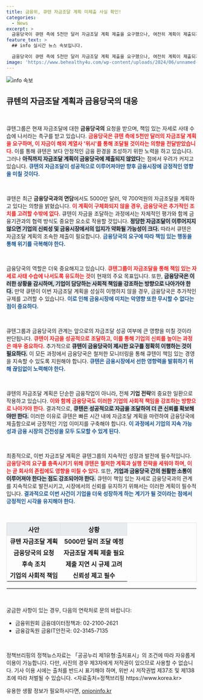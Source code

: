 ```yaml
---
title: 금융위, 큐텐 자금조달 계획 미제출 사실 확인!
categories:
  - News
excerpt: >
  금융당국이 큐텐 측에 5천만 달러 자금조달 계획 제출을 요구했으나, 여전히 계획이 제출되지 않고 있습니다. 긴박한 상황 속에서 과연 큐텐은 어떤 해법을 내놓을까요? 클릭해 자세한 내용을 확인하세요!
feature_text: >
  ## info 실시간 뉴스 속보입니다.

  금융당국이 큐텐 측에 5천만 달러 자금조달 계획 제출을 요구했으나, 여전히 계획이 제출되지 않고 있습니다. 긴박한 상황 속에서 과연 큐텐은 어떤 해법을 내놓을까요? 클릭해 자세한 내용을 확인하세요!
image: 'https://www.behealthy4u.com/wp-content/uploads/2024/06/unnamed-file.png'
---
```


<p><img src="https://www.behealthy4u.com/wp-content/uploads/2024/06/unnamed-file.png" alt="info 속보" /></p>

<h2 data-ke-size="size26">큐텐의 자금조달 계획과 금융당국의 대응</h2>

<p data-ke-size="size16">&nbsp;</p>

<p>큐텐그룹은 현재 자금조달에 대한 <strong>금융당국의</strong> 요청을 받으며, 책임 있는 자세로 사태 수습에 나서라는 촉구를 받고 있습니다. <b><span style="color: #ee2323;">금융당국은 큐텐 측에 5천만 달러의 자금조달 계획을 요구하며, 이 자금이 해외 계열사 '위시'를 통해 조달될 것이라는 의향을 전달받았습니다.</span></b> 이를 통해 큐텐은 보다 안정적인 금융 환경을 조성하기 위한 노력을 하고 있습니다. 그러나 <b><span style="background-color: #21538527;">아직까지 자금조달 계획이 금융당국에 제출되지 않았다</span></b>는 점에서 우려가 커지고 있습니다. <b><span style="color: #1a5490;">큐텐의 자금조달이 성공적으로 이루어져야만 향후 금융시장에 긍정적인 영향을 미칠 것이다.</span></b></p>

<p data-ke-size="size16">&nbsp;</p>

<p>큐텐은 최근 <strong>금융당국과의 면담</strong>에서도 5000만 달러, 약 700억원의 자금조달을 계획하고 있다는 의향을 밝혔습니다. <b><span style="color: #ee2323;">이 계획이 구체화되지 않을 경우, 금융당국은 추가적인 조치를 고려할 수밖에 없다.</span></b> 큐텐이 자금을 조달하는 과정에서는 자체적인 평가와 함께 금융기관과의 협력 방식도 중요한 요소로 작용할 것입니다. <b><span style="background-color: #21538527;">정당한 자금조달이 이루어지지 않으면 기업의 신뢰성 및 금융시장에서의 입지가 약화될 가능성이 크다.</span></b> 따라서 큐텐은 자금조달 계획의 조속한 제출이 필요합니다. <b><span style="color: #1a5490;">금융당국의 요구에 따라 책임 있는 행동을 통해 위기를 극복해야 한다.</span></b></p>

<p data-ke-size="size16">&nbsp;</p>

<p>금융당국의 역할은 더욱 중요해지고 있습니다. <b><span style="color: #ee2323;">큐텐그룹이 자금조달을 통해 책임 있는 자세로 사태 수습에 나서도록 유도하는 것</span></b>이 현재의 주요 목표입니다. 또한, <b><span style="background-color: #21538527;">금융당국은 이러한 상황을 감시하며, 기업이 담당하는 사회적 책임을 강조하는 방향으로 나아가야 한다.</span></b> 만약 큐텐이 이번 자금조달 계획을 성실히 이행하지 않을 경우, 금융당국은 추가적인 규제를 고려할 수 있습니다. <b><span style="color: #1a5490;">이로 인해 금융시장에 미치는 악영향 또한 무시할 수 없다는 점이 중요하다.</span></b> </p>

<p data-ke-size="size16">&nbsp;</p>

<p>큐텐그룹과 금융당국의 관계는 앞으로의 자금조달 성공 여부에 큰 영향을 미칠 것이라 판단됩니다. <b><span style="color: #ee2323;">큐텐이 자금을 성공적으로 조달하고, 이를 통해 기업의 신뢰를 높이는 과정은 매우 중요하다.</span></b> 추가적으로 <b><span style="background-color: #21538527;">큐텐이 금융당국이 제시한 요구를 정확히 이행하는 것이 필요하다.</span></b> 이 모든 과정에서 금융당국은 철저한 모니터링을 통해 큐텐이 책임 있는 경영을 지속할 수 있도록 지원해야 합니다. <b><span style="color: #1a5490;">큐텐은 금융시장에서 선한 영향력을 발휘하기 위해 끊임없이 노력해야 한다.</span></b> </p>

<p data-ke-size="size16">&nbsp;</p>

<p>큐텐의 자금조달 계획은 단순한 금융작업이 아니라, 전체 <strong>기업 전략</strong>의 중요한 일환으로 작용하고 있습니다. <b><span style="color: #ee2323;">이와 함께 금융당국도 이러한 기업의 사회적 책임을 강조하는 방향으로 나아가야 한다.</span></b> 결과적으로, <b><span style="background-color: #21538527;">큐텐은 성공적으로 자금을 조달하여 더 큰 신뢰를 확보해야만 한다.</span></b> 이러한 이유로 큐텐은 빠른 시간 내에 자금조달 계획을 마련하여 금융당국에 제출함으로써 긍정적인 기업 이미지를 구축해야 합니다. <b><span style="color: #1a5490;">이 과정에서 기업의 지속 가능성과 금융 시장의 건전성을 모두 도모할 수 있게 된다.</span></b></p>

<p data-ke-size="size16">&nbsp;</p>

<p>최종적으로, 이번 자금조달 계획은 큐텐그룹의 지속적인 성장과 발전에 필수적입니다. <b><span style="color: #ee2323;">금융당국의 요구를 충족시키기 위해 큐텐은 철저한 계획과 실행 전략을 세워야 하며, 이는 곧 회사의 존립에도 영향을 미칠 수 있다.</span></b> 또한, <b><span style="background-color: #21538527;">기업과 금융당국 간의 원활한 소통이 이루어져야 한다는 점도 강조되어야 한다.</span></b> 큐텐이 책임 있는 자세로 금융당국과의 관계를 지속적으로 발전시키고, 시장에서의 신뢰를 유지하기 위해서는 이러한 계획이 필수적입니다. <b><span style="color: #1a5490;">결과적으로 이번 사건이 기업을 더욱 성장하게 하는 계기가 될 것이라는 점에서 긍정적인 시각을 유지해야 한다.</span></b> </p>

<p data-ke-size="size16">&nbsp;</p>

<table style="width: 100%; border: 1px solid #dee2e6; border-collapse: collapse;">
<thead>
<tr>
<th style="text-align: center; height: 30px; border: 1px solid #dee2e6; background-color: #e9ecef;">사안</th>
<th style="text-align: center; height: 30px; border: 1px solid #dee2e6; background-color: #e9ecef;">상황</th>
</tr>
</thead>
<tbody>
<tr>
<td style="text-align: center; height: 17px;"><b>큐텐 자금조달 계획</b></td>
<td style="text-align: center; height: 17px;"><b>5000만 달러 조달 예정</b></td>
</tr>
<tr>
<td style="text-align: center; height: 17px;"><b>금융당국의 요청</b></td>
<td style="text-align: center; height: 17px;"><b>자금조달 계획 제출 필요</b></td>
</tr>
<tr>
<td style="text-align: center; height: 17px;"><b>후속 조치</b></td>
<td style="text-align: center; height: 17px;"><b>제출 지연 시 규제 고려</b></td>
</tr>
<tr>
<td style="text-align: center; height: 17px;"><b>기업의 사회적 책임</b></td>
<td style="text-align: center; height: 17px;"><b>신뢰성 제고 필수</b></td>
</tr>
</tbody>
</table>

<hr style="border: 1px solid #dee2e6;" /> 

<p data-ke-size="size16">&nbsp;</p>

<p>궁금한 사항이 있는 경우, 다음의 연락처로 문의 바랍니다: </p>

<ul>
<li>금융위원회 금융데이터정책과: 02-2100-2621</li>
<li>금융감독원 금융IT안전국: 02-3145-7135</li>
</ul>

<p data-ke-size="size16">&nbsp;</p> 

<p>정책브리핑의 정책뉴스자료는 「공공누리 제1유형:출처표시」의 조건에 따라 자유롭게 이용이 가능합니다. 다만, 사진의 경우 제3자에게 저작권이 있으므로 사용할 수 없습니다. 기사 이용 시에는 출처를 반드시 표기해야 하며, 위반 시 저작권법 제37조 및 제138조에 따라 처벌될 수 있습니다. &lt;자료출처=정책브리핑 https://www.korea.kr></p>
유용한 생활 정보가 필요하시다면, <a href="https://onioninfo.kr" rel="dofollow">onioninfo.kr</a>


